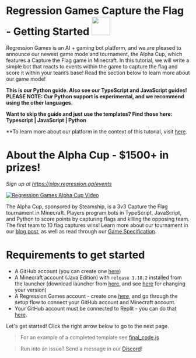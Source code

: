# Regression Games Capture the Flag - Getting Started <a href="https://play.regression.gg"><img src="images/rg_long.png" height="50px"/></a>

Regression Games is an AI + gaming bot platform, and we are pleased to announce our newest game mode and tournament, the Alpha Cup, which features a Capture the Flag game in Minecraft. In this tutorial, we will write a simple bot that reacts to events within the game to capture the flag and score it within your team’s base! Read the section below to learn more about our game mode!

**This is our Python guide. Also see our TypeScript and JavaScript guides! PLEASE NOTE: Our Python support is experimental, and we recommend using
the other languages.**

**Want to skip the guide and just use the templates? Find those here: Typescript | JavaScript | Python**

**To learn more about our platform in the context of this tutorial, visit [here](https://medium.com/@RGAaron/writing-an-event-based-capture-the-flag-bot-in-minecraft-fdc7c82b766b).

# About the Alpha Cup - $1500+ in prizes!
_Sign up at https://play.regression.gg/events_

[![Regression Games Alpha Cup Video](https://img.youtube.com/vi/RgUIYXuewzU/0.jpg)](http://www.youtube.com/watch?v=RgUIYXuewzU "Regression Games Alpha Cup Video")

The Alpha Cup, sponsored by Steamship, is a 3v3 Capture the Flag tournament in Minecraft.
Players program bots in TypeScript, JavaScript, and Python to score points by capturing
flags and killing the opposing team. The first team to 10 flag captures wins! Learn more
about our tournament in our [blog post](https://medium.com/@RGAaron/regression-games-announces-the-alpha-cup-cd1815e7ef9c), as well as read through our [Game Specification](https://www.notion.so/regressiongg/Capture-the-Flag-Game-Specification-bc72be0f38df427287ec428006d1d299?pvs=4).

# Requirements to get started

* A GitHub account (you can create one [here](https://github.com))
* A Minecraft account (Java Edition) with `release 1.18.2` installed from the launcher (download launcher from [here](https://www.minecraft.net/en-us/download), and see [here](https://help.minecraft.net/hc/en-us/articles/360034754852-Change-Game-Version-for-Minecraft-Java-Edition) for changing your version)
* A Regression Games account - create one [here](https://play.regression.gg), and go through the setup flow to connect your GitHub account and Minecraft account.
* Your GitHub account must be connected to Replit - you can do that [here](https://replit.com/account#connected-services).

Let's get started! Click the right arrow below to go to the next page.

> For an example of a completed template see [final_code.js](#final_code.js)

> Run into an issue? Send a message in our [Discord](https://discord.gg/925SYVse2H)!